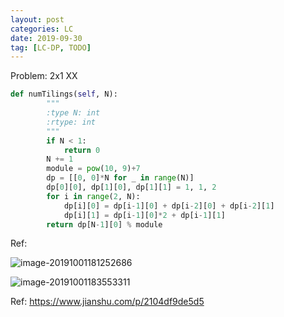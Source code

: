 ```yaml
---
layout: post
categories: LC
date: 2019-09-30
tag: [LC-DP, TODO] 
---
```


Problem: 2x1 XX

```python
def numTilings(self, N):
        """
        :type N: int
        :rtype: int
        """
        if N < 1:
            return 0
        N += 1
        module = pow(10, 9)+7   
        dp = [[0, 0]*N for _ in range(N)]
        dp[0][0], dp[1][0], dp[1][1] = 1, 1, 2
        for i in range(2, N):
            dp[i][0] = dp[i-1][0] + dp[i-2][0] + dp[i-2][1]
            dp[i][1] = dp[i-1][0]*2 + dp[i-1][1]
        return dp[N-1][0] % module
```

Ref:

![image-20191001181252686](https://tva1.sinaimg.cn/large/006y8mN6ly1g7iv5nfkjdj31hl0u01ds.jpg)

![image-20191001183553311](https://tva1.sinaimg.cn/large/006y8mN6ly1g7ivtlhge4j31580katgw.jpg)

Ref: https://www.jianshu.com/p/2104df9de5d5